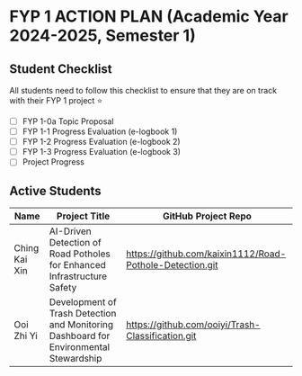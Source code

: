 # FYP 1 ACTION PLAN (Academic Year 2024-2025, Semester 1)

## Student Checklist

All students need to follow this checklist to ensure that they are on track with their FYP 1 project :star: 

- [ ] FYP 1-0a Topic Proposal
- [ ] FYP 1-1 Progress Evaluation (e-logbook 1)
- [ ] FYP 1-2 Progress Evaluation (e-logbook 2)
- [ ] FYP 1-3 Progress Evaluation (e-logbook 3)
- [ ] Project Progress

## Active Students

| Name | Project Title | GitHub Project Repo |
|------------|---------------|---------------------|
|   Ching Kai Xin   |AI-Driven Detection of Road Potholes for Enhanced Infrastructure Safety|https://github.com/kaixin1112/Road-Pothole-Detection.git|
|   Ooi Zhi Yi   |Development of Trash Detection and Monitoring Dashboard for Environmental Stewardship|https://github.com/ooiyi/Trash-Classification.git|







